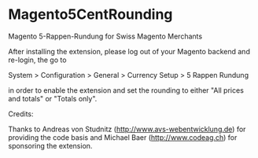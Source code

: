 Magento5CentRounding
====================

Magento 5-Rappen-Rundung for Swiss Magento Merchants

After installing the extension, please log out of your Magento backend and re-login, the go to 

System > Configuration > General > Currency Setup > 5 Rappen Rundung

in order to enable the extension and set the rounding to either "All prices and totals" or "Totals only".

Credits:

Thanks to Andreas von Studnitz (http://www.avs-webentwicklung.de) for providing the code basis and Michael Baer (http://www.codeag.ch) for sponsoring the extension.